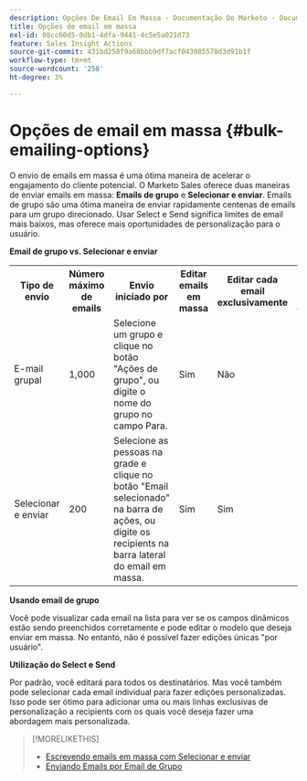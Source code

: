 ```yaml
---
description: Opções De Email Em Massa - Documentação Do Marketo - Documentação Do Produto
title: Opções de email em massa
exl-id: 08cc60d5-0db1-4dfa-9441-4c5e5a021d73
feature: Sales Insight Actions
source-git-commit: 431bd258f9a68bbb9df7acf043085578d3d91b1f
workflow-type: tm+mt
source-wordcount: '258'
ht-degree: 3%

---
```


# Opções de email em massa {#bulk-emailing-options}

O envio de emails em massa é uma ótima maneira de acelerar o engajamento do cliente potencial. O Marketo Sales oferece duas maneiras de enviar emails em massa: **Emails de grupo** e **Selecionar e enviar**. Emails de grupo são uma ótima maneira de enviar rapidamente centenas de emails para um grupo direcionado. Usar Select e Send significa limites de email mais baixos, mas oferece mais oportunidades de personalização para o usuário.

**Email de grupo vs. Selecionar e enviar**

<table> 
 <colgroup> 
  <col> 
  <col> 
  <col> 
  <col> 
  <col> 
  <col> 
 </colgroup> 
 <tbody> 
  <tr> 
   <th>Tipo de envio</th> 
   <th>Número máximo de emails</th> 
   <th>Envio iniciado por</th> 
   <th>Editar emails em massa</th> 
   <th>Editar cada email exclusivamente</th> 
   <th>Suporte a modelos e campos dinâmicos</th> 
  </tr> 
  <tr> 
   <td>E-mail grupal</td> 
   <td>1,000</td> 
   <td>Selecione um grupo e clique no botão "Ações de grupo", ou digite o nome do grupo no campo Para.</td> 
   <td>Sim</td> 
   <td>Não</td> 
   <td>Sim</td> 
  </tr> 
  <tr> 
   <td>Selecionar e enviar</td> 
   <td>200</td> 
   <td>Selecione as pessoas na grade e clique no botão "Email selecionado" na barra de ações, ou digite os recipients na barra lateral do email em massa.</td> 
   <td>Sim</td> 
   <td>Sim</td> 
   <td>Sim</td> 
  </tr> 
 </tbody> 
</table>

**Usando email de grupo**

Você pode visualizar cada email na lista para ver se os campos dinâmicos estão sendo preenchidos corretamente e pode editar o modelo que deseja enviar em massa. No entanto, não é possível fazer edições únicas &quot;por usuário&quot;.

**Utilização do Select e Send**

Por padrão, você editará para todos os destinatários. Mas você também pode selecionar cada email individual para fazer edições personalizadas. Isso pode ser ótimo para adicionar uma ou mais linhas exclusivas de personalização a recipients com os quais você deseja fazer uma abordagem mais personalizada.

>[!MORELIKETHIS]
>
>* [Escrevendo emails em massa com Selecionar e enviar](/help/marketo/product-docs/marketo-sales-insight/actions/email/using-the-compose-window/composing-bulk-emails-with-select-and-send.md#sending-emails)
>* [Enviando Emails por Email de Grupo](/help/marketo/product-docs/marketo-sales-insight/actions/email/using-the-compose-window/sending-emails-via-group-email.md)
